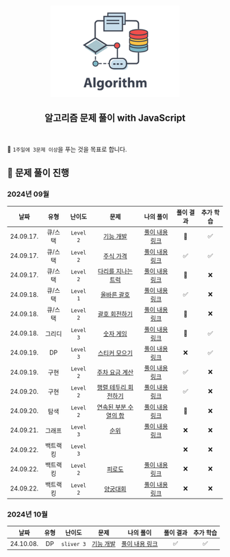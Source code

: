 [//]: # 'URL 변수 정의'
[func-dev]: https://school.programmers.co.kr/learn/courses/30/lessons/42586
[func-dev-sol]: https://github.com/candymask0712/algorithm-with-js/blob/main/Stack%26Queue/Queue/pro_lv2_function-development.js
[stock-price]: https://school.programmers.co.kr/learn/courses/30/lessons/42584
[stock-price-sol]: https://github.com/candymask0712/algorithm-with-js/blob/main/Stack%26Queue/Queue/pro_lv2_stock-price.js
[truck-bridge]: https://school.programmers.co.kr/learn/courses/30/lessons/42583
[truck-bridge-sol]: https://github.com/candymask0712/algorithm-with-js/blob/main/Stack%26Queue/Queue/pro_lv2_trucks-crossing-bridge.js
[correct-brackets]: https://school.programmers.co.kr/learn/courses/30/lessons/12909
[correct-brackets-sol]: https://github.com/candymask0712/algorithm-with-js/blob/main/Stack%26Queue/Stack/pro_lv1_correct-brackets.js
[rotate-brackets]: https://school.programmers.co.kr/learn/courses/30/lessons/76502
[rotate-brackets-sol]: https://github.com/candymask0712/algorithm-with-js/blob/main/Stack%26Queue/Stack/pro_lv2_rotate-brackets.js
[number-game]: https://school.programmers.co.kr/learn/courses/30/lessons/12987
[number-game-sol]: https://github.com/candymask0712/algorithm-with-js/blob/main/greedy/pro_lv3_number-game.js
[sticker-collection-2]: https://school.programmers.co.kr/learn/courses/30/lessons/12971#
[sticker-collection-2-sol]: https://github.com/candymask0712/algorithm-with-js/blob/main/DP/pro_lv3_sticker-collection-2.js
[calculate-parking-fee]: https://school.programmers.co.kr/learn/courses/30/lessons/92341
[calculate-parking-fee-sol]: https://github.com/candymask0712/algorithm-with-js/blob/main/Implementation/pro_lv2_calculate_parking_fee.js
[rotate-matrix-edge]: https://school.programmers.co.kr/learn/courses/30/lessons/77485
[rotate-matrix-edge-sol]: https://github.com/candymask0712/algorithm-with-js/blob/main/Implementation/pro_lv2_rotate-matrix-edge.js
[sum-of-contiguous-sequence]: https://school.programmers.co.kr/learn/courses/30/lessons/77485
[sum-of-contiguous-sequence-sol]: https://github.com/candymask0712/algorithm-with-js/blob/main/Search%26Traversal/Search/Two-Pointer/Pro_lv2_sum-of-contiguous-sequence.js
[rank]: https://school.programmers.co.kr/learn/courses/30/lessons/49191
[rank-sol]: https://github.com/candymask0712/algorithm-with-js/blob/main/Search%26Traversal/Search/Two-Pointer/Pro_lv2_sum-of-contiguous-sequence.js
[n-queen]: https://school.programmers.co.kr/learn/courses/30/lessons/49191
[n-queen-sol]: https://github.com/candymask0712/algorithm-with-js/blob/main/Search%26Traversal/Search/Two-Pointer/Pro_lv2_sum-of-contiguous-sequence.js
[tiredness]: https://school.programmers.co.kr/learn/courses/30/lessons/87946?language=javascript
[tiredness-sol]: https://github.com/candymask0712/algorithm-with-js/blob/main/Search%26Traversal/Search/Two-Pointer/Pro_lv2_sum-of-contiguous-sequence.js
[archery-competition]: https://school.programmers.co.kr/learn/courses/30/lessons/87946?language=javascript
[archery-competition-sol]: https://github.com/candymask0712/algorithm-with-js/blob/main/Search%26Traversal/Search/Two-Pointer/pro_lv2_archery_competition

<div align="center">
  <br />
  <img src="./assets/algorithm.png" alt="Algorithm" width="300px" />
  <br />
  <h2>알고리즘 문제 풀이 with JavaScript</h2>
  <br />
</div>

🎯 `1주일에 3문제 이상`을 푸는 것을 목표로 합니다.

## 📅 문제 풀이 진행

### 2024년 09월

|   날짜    |   유형   |  난이도   |                        문제                         |                    나의 풀이                     | 풀이 결과 | 추가 학습 |
| :-------: | :------: | :-------: | :-------------------------------------------------: | :----------------------------------------------: | :-------: | :-------: |
| 24.09.17. | 큐/스택  | `Level 2` |                [기능 개발][func-dev]                |          [풀이 내용 링크][func-dev-sol]          |    🚸     |    ✅     |
| 24.09.17. | 큐/스택  | `Level 2` |              [주식 가격][stock-price]               |        [풀이 내용 링크][stock-price-sol]         |    ✅     |    ✅     |
| 24.09.17. | 큐/스택  | `Level 2` |         [다리를 지나는 트럭][truck-bridge]          |        [풀이 내용 링크][truck-bridge-sol]        |    🚸     |    ❌     |
| 24.09.18. | 큐/스택  | `Level 1` |           [올바른 괄호][correct-brackets]           |      [풀이 내용 링크][correct-brackets-sol]      |    ✅     |    ❌     |
| 24.09.18. | 큐/스택  | `Level 2` |          [괄호 회전하기][rotate-brackets]           |      [풀이 내용 링크][rotate-brackets-sol]       |    🚸     |    ❌     |
| 24.09.18. |  그리디  | `Level 3` |              [숫자 게임][number-game]               |        [풀이 내용 링크][number-game-sol]         |    🚸     |    ✅     |
| 24.09.19. |    DP    | `Level 3` |        [스티커 모으기][sticker-collection-2]        |    [풀이 내용 링크][sticker-collection-2-sol]    |    ❌     |    ✅     |
| 24.09.19. |   구현   | `Level 2` |       [주차 요금 계산][calculate-parking-fee]       |   [풀이 내용 링크][calculate-parking-fee-sol]    |    ✅     |    ❌     |
| 24.09.20. |   구현   | `Level 2` |     [행렬 테두리 회전하기][rotate-matrix-edge]      |     [풀이 내용 링크][rotate-matrix-edge-sol]     |    ✅     |    ❌     |
| 24.09.20. |   탐색   | `Level 2` | [연속된 부분 수열의 합][sum-of-contiguous-sequence] | [풀이 내용 링크][sum-of-contiguous-sequence-sol] |    🚸     |    ❌     |
| 24.09.21. |  그래프  | `Level 3` |                    [순위][rank]                     |            [풀이 내용 링크][rank-sol]            |    ❌     |    ❌     |
| 24.09.22. | 백트랙킹 | `Level 3` |                                                     |                                                  |    ❌     |    ❌     |
| 24.09.22. | 백트랙킹 | `Level 2` |                 [피로도][tiredness]                 |            [풀이 내용 링크][rank-sol]            |    ❌     |    ❌     |
| 24.09.22. | 백트랙킹 | `Level 2` |                [양궁대회][tiredness]                |            [풀이 내용 링크][rank-sol]            |    ❌     |    ❌     |

### 2024년 10월

|   날짜    | 유형 |   난이도   |          문제          |            나의 풀이            | 풀이 결과 | 추가 학습 |
| :-------: | :--: | :--------: | :--------------------: | :-----------------------------: | :-------: | :-------: |
| 24.10.08. |  DP  | `sliver 3` | [기능 개발][fibo-func] | [풀이 내용 링크][fibo-func-sol] |    ✅     |    ✅     |

[//]: # 'URL 변수 정의'
[fibo-func]: https://www.acmicpc.net/problem/1003
[fibo-func-sol]: https://github.com/candymask0712/algorithm-with-js/blob/main/Search%26Traversal/Search/Two-Pointer/pro_lv2_archery_competition
